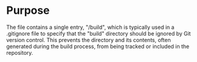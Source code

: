 # Purpose
The file contains a single entry, "/build", which is typically used in a .gitignore file to specify that the "build" directory should be ignored by Git version control. This prevents the directory and its contents, often generated during the build process, from being tracked or included in the repository.
